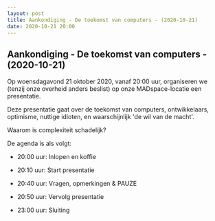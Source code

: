 ```yaml
---
layout: post
title: Aankondiging - De toekomst van computers - (2020-10-21)
date: 2020-10-21 20:00
---
```


## Aankondiging - De toekomst van computers - (2020-10-21)

Op woensdagavond 21 oktober 2020, vanaf 20:00 uur, organiseren we (tenzij onze overheid anders beslist) op onze MADspace-locatie een presentatie.

Deze presentatie gaat over de toekomst van computers, ontwikkelaars, optimisme, nuttige idioten, en waarschijnlijk 'de wil van de macht'.

Waarom is complexiteit schadelijk? 

De agenda is als volgt:

- 20:00 uur: Inlopen en koffie

- 20:10 uur: Start presentatie

- 20:40 uur: Vragen, opmerkingen & PAUZE

- 20:50 uur: Vervolg presentatie

- 23:00 uur: Sluiting
